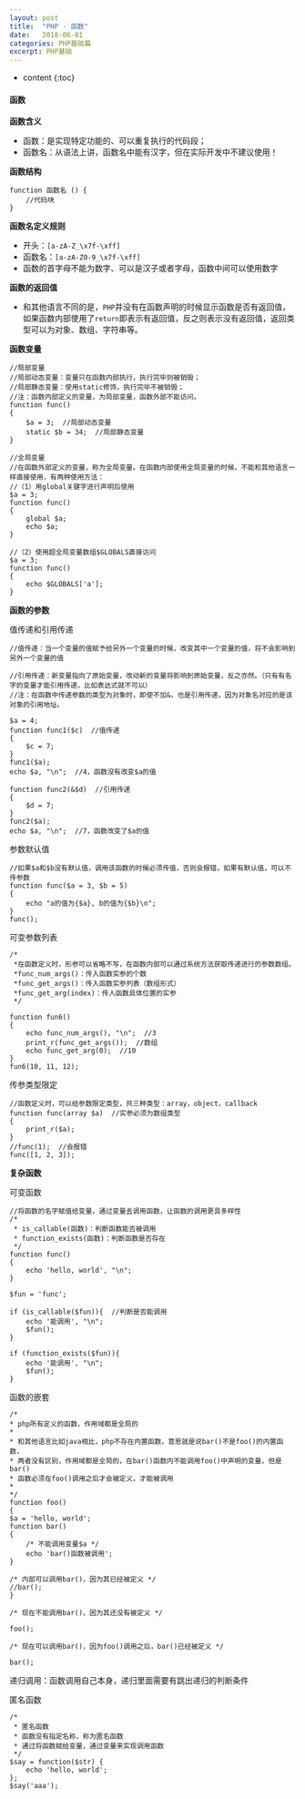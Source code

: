 ```yaml
---
layout: post
title:  "PHP - 函数"
date:   2018-06-01
categories: PHP基础篇
excerpt: PHP基础
---
```


* content
{:toc}

#### 函数


**函数含义**

- 函数：是实现特定功能的、可以重复执行的代码段；
- 函数名：从语法上讲，函数名中能有汉字，但在实际开发中不建议使用！

**函数结构**

    function 函数名 () {
        //代码块
    }

**函数名定义规则**

 - 开头：`[a-zA-Z_\x7f-\xff]`
 - 函数名：`[a-zA-Z0-9_\x7f-\xff]`
 - 函数的首字母不能为数字、可以是汉子或者字母，函数中间可以使用数字

**函数的返回值**

- 和其他语言不同的是，`PHP`并没有在函数声明的时候显示函数是否有返回值，如果函数内部使用了`return`即表示有返回值，反之则表示没有返回值，返回类型可以为对象、数组、字符串等。

**函数变量**

    //局部变量
    //局部动态变量：变量只在函数内部执行，执行完毕则被销毁；
    //局部静态变量：使用static修饰，执行完毕不被销毁；
    //注：函数内部定义的变量，为局部变量，函数外部不能访问。
    function func()
    {
        $a = 3;  //局部动态变量
        static $b = 34;  //局部静态变量
    }
    
    //全局变量
    //在函数外部定义的变量，称为全局变量。在函数内部使用全局变量的时候，不能和其他语言一样直接使用，有两种使用方法：
    //（1）用global关键字进行声明后使用
    $a = 3;
    function func()
    {
        global $a;
        echo $a;
    }
    
    //（2）使用超全局变量数组$GLOBALS直接访问
    $a = 3;
    function func()
    {
        echo $GLOBALS['a'];
    }

**函数的参数**

值传递和引用传递

    //值传递：当一个变量的值赋予给另外一个变量的时候，改变其中一个变量的值，将不会影响到另外一个变量的值
    
    //引用传递：新变量指向了原始变量，改动新的变量将影响到原始变量，反之亦然。（只有有名字的变量才能引用传递，比如表达式就不可以）
    //注：在函数中传递参数的类型为对象时，即使不加&，也是引用传递，因为对象名对应的是该对象的引用地址。
    
    $a = 4;
    function func1($c)  //值传递
    {
        $c = 7;
    }
    func1($a);
    echo $a, "\n";  //4，函数没有改变$a的值
    
    function func2(&$d)  //引用传递
    {
        $d = 7;
    }
    func2($a);
    echo $a, "\n";  //7，函数改变了$a的值


参数默认值

    //如果$a和$b没有默认值，调用该函数的时候必须传值，否则会报错，如果有默认值，可以不传参数
    function func($a = 3, $b = 5)
    {
        echo "a的值为{$a}, b的值为{$b}\n";
    }
    func();

可变参数列表

    /*
     *在函数定义时，形参可以省略不写，在函数内部可以通过系统方法获取传递进行的参数数组。
     *func_num_args()：传入函数实参的个数
     *func_get_args()：传入函数实参列表（数组形式）
     *func_get_arg(index)：传人函数具体位置的实参
     */
    
    function fun6()
    {
        echo func_num_args(), "\n";  //3
        print_r(func_get_args());  //数组
        echo func_get_arg(0);  //10
    }
    fun6(10, 11, 12);

传参类型限定

    //函数定义时，可以给参数限定类型，共三种类型：array，object，callback
    function func(array $a)  //实参必须为数组类型
    {
        print_r($a);
    }
    //func(1);  //会报错
    func([1, 2, 3]);

**复杂函数**

可变函数

    //将函数的名字赋值给变量，通过变量去调用函数，让函数的调用更具多样性
    /*
     * is_callable(函数)：判断函数能否被调用
     * function_exists(函数)：判断函数是否存在
     */
    function func()
    {
        echo 'hello, world', "\n";
    }
    
    $fun = 'func';
    
    if (is_callable($fun)){  //判断是否能调用
        echo '能调用', "\n";
        $fun();
    }
    
    if (function_exists($fun)){
        echo '能调用', "\n";
        $fun();
    }

函数的嵌套

    /*                                                 
    * php所有定义的函数，作用域都是全局的                             
    *                                                 
    * 和其他语言比如java相比，php不存在内置函数，意思就是说bar()不是foo()的内置函数， 
    * 两者没有区别，作用域都是全局的，在bar()函数内不能调用foo()中声明的变量，但是bar()
    * 函数必须在foo()调用之后才会被定义，才能被调用                       
    *                                                 
    */                                                
    function foo()                                     
    {                                                  
    $a = 'hello, world';                           
    function bar()                                 
    {                                              
        /* 不能调用变量$a */                             
        echo 'bar()函数被调用';                         
    }                                              
    
    /* 内部可以调用bar()，因为其已经被定义 */                                                  
    //bar();                                         
    }                                                  
                                                       
    /* 现在不能调用bar()，因为其还没有被定义 */                        
                                                       
    foo();                                             
                                                       
    /* 现在可以调用bar()，因为foo()调用之后，bar()已经被定义 */           
                                                       
    bar();                                             

递归调用：函数调用自己本身，递归里面需要有跳出递归的判断条件

匿名函数

    /*                                  
     * 匿名函数                             
     * 函数没有指定名称，称为匿名函数                  
     * 通过将函数赋给变量，通过变量来实现调用函数                                            
     */                                 
    $say = function($str) {             
        echo 'hello, world';            
    };                                  
    $say('aaa');                        


